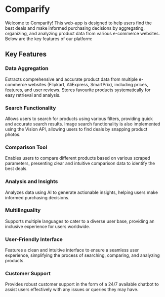 # Comparify

Welcome to Comparify! This web-app is designed to help users find the best deals and make informed purchasing decisions by aggregating, organizing, and analyzing product data from various e-commerce websites. Below are the key features of our platform:

## Key Features

### Data Aggregation

Extracts comprehensive and accurate product data from multiple e-commerce websites (Flipkart, AliExpress, SmartPrix), including prices, features, and user reviews. Stores favourite products systematically for easy retrieval and analysis.

### Search Functionality

Allows users to search for products using various filters, providing quick and accurate search results. Image search functionality is also implemented using the Vision API, allowing users to find deals by snapping product photos.

### Comparison Tool

Enables users to compare different products based on various scraped parameters, presenting clear and intuitive comparison data to identify the best deals.

### Analysis and Insights

Analyzes data using AI to generate actionable insights, helping users make informed purchasing decisions.

### Multilinguality

Supports multiple languages to cater to a diverse user base, providing an inclusive experience for users worldwide.

### User-Friendly Interface

Features a clean and intuitive interface to ensure a seamless user experience, simplifying the process of searching, comparing, and analyzing products.

### Customer Support

Provides robust customer support in the form of a 24/7 available chatbot to assist users effectively with any issues or queries they may have.

<!-- ## Screens

<p align="center">
  <img src="assets/screens/intro_screen.jpg" height="600">
</p> -->
